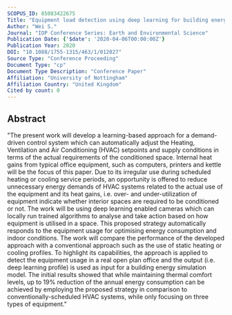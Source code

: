 ```yaml
---
SCOPUS_ID: 85083422675
Title: "Equipment load detection using deep learning for building energy management"
Author: "Wei S."
Journal: "IOP Conference Series: Earth and Environmental Science"
Publication Date: {'$date': '2020-04-06T00:00:00Z'}
Publication Year: 2020
DOI: "10.1088/1755-1315/463/1/012027"
Source Type: "Conference Proceeding"
Document Type: "cp"
Document Type Description: "Conference Paper"
Affiliation: "University of Nottingham"
Affiliation Country: "United Kingdom"
Cited by count: 0
---
```


## Abstract
"The present work will develop a learning-based approach for a demand-driven control system which can automatically adjust the Heating, Ventilation and Air Conditioning (HVAC) setpoints and supply conditions in terms of the actual requirements of the conditioned space. Internal heat gains from typical office equipment, such as computers, printers and kettle will be the focus of this paper. Due to its irregular use during scheduled heating or cooling service periods, an opportunity is offered to reduce unnecessary energy demands of HVAC systems related to the actual use of the equipment and its heat gains, i.e. over- and under-utilization of equipment indicate whether interior spaces are required to be conditioned or not. The work will be using deep learning enabled cameras which can locally run trained algorithms to analyse and take action based on how equipment is utilised in a space. This proposed strategy automatically responds to the equipment usage for optimising energy consumption and indoor conditions. The work will compare the performance of the developed approach with a conventional approach such as the use of static heating or cooling profiles. To highlight its capabilities, the approach is applied to detect the equipment usage in a real open plan office and the output (i.e. deep learning profile) is used as input for a building energy simulation model. The initial results showed that while maintaining thermal comfort levels, up to 19% reduction of the annual energy consumption can be achieved by employing the proposed strategy in comparison to conventionally-scheduled HVAC systems, while only focusing on three types of equipment."
